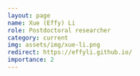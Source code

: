 ```yaml
---
layout: page
name: Xue (Effy) Li
role: Postdoctoral researcher
category: current
img: assets/img/xue-li.png
redirect: https://effyli.github.io/
importance: 2
---
```

